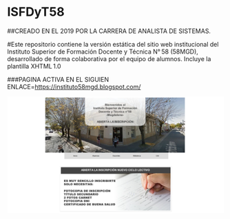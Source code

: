 # ISFDyT58
##CREADO EN EL 2019 POR LA CARRERA DE ANALISTA DE SISTEMAS.



#Este repositorio contiene la versión estática del sitio web institucional del Instituto Superior de Formación Docente y Técnica N° 58 (58MGD), desarrollado de forma colaborativa por el equipo de alumnos. Incluye la plantilla XHTML 1.0 


###PAGINA ACTIVA EN EL SIGUIEN ENLACE=https://instituto58mgd.blogspot.com/


![Captura de la página 58](Mi%20poyecto/ISDyF58_files/pagi58.png)





